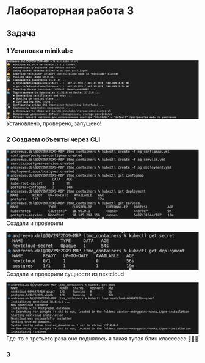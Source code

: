 # Лабораторная работа 3

## Задача
### 1 Установка minikube

![Установка и запуск minicube](image.png)
Установлено, проверено, запущено!

### 2 Создаем объекты через CLI

![Создание и проверка](image-1.png)
Создали и проверили

![nextcloud](image-2.png)
Создали и проверили сущности из nextcloud

![nextcloud logs](image-3.png)
Где-то с третьего раза оно поднялось
я такая тупая блин класссссс 💅💅💅


### 3 